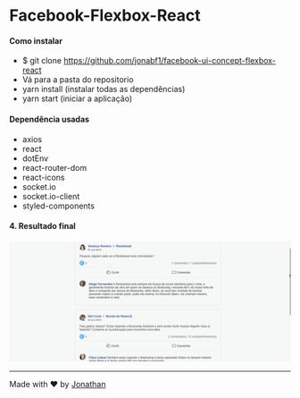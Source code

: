 <h1 style="text-align:"center";">Facebook-Flexbox-React</h1>

#### Como instalar
- $ git clone https://github.com/jonabf1/facebook-ui-concept-flexbox-react
- Vá para a pasta do repositorio
- yarn install (instalar todas as dependências)
- yarn start (iniciar a aplicação)

#### Dependência usadas
- axios
- react
- dotEnv
- react-router-dom
- react-icons
- socket.io
- socket.io-client
- styled-components
    
#### 4. Resultado final

![Alt Text](src/assets/facebook.gif)

---

Made with ♥ by [Jonathan](https://www.linkedin.com/in/jonathan-barros-franco)

